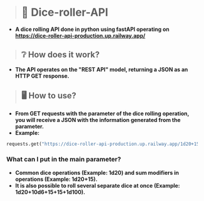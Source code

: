 > # :game_die: Dice-roller-API
+ **A dice rolling API done in python using fastAPI operating on https://dice-roller-api-production.up.railway.app/**
> ## :grey_question: How does it work?
+ **The API operates on the "REST API" model, returning a JSON as an HTTP GET response.**
> ## :desktop_computer: How to use?
+ **From GET requests with the parameter of the dice rolling operation, you will receive a JSON with the information generated from the parameter.**
+ **Example:** 
```python
requests.get("https://dice-roller-api-production.up.railway.app/1d20+15")
```
### **What can I put in the main parameter?**
+ **Common dice operations (Example: 1d20) and sum modifiers in operations (Example: 1d20+15).**
+ **It is also possible to roll several separate dice at once (Example: 1d20+10d6+15+15+1d100).**
